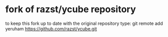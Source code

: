 # fork of razst/ycube repository
to keep this fork up to date with the original repository type:
git remote add yeruham https://github.com/razst/ycube.git